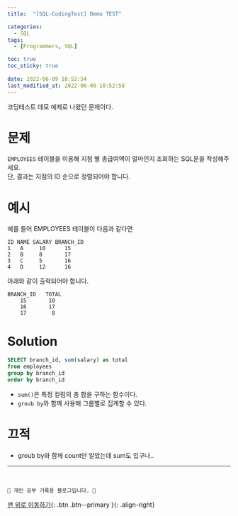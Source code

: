 ```yaml
---
title:  "[SQL-CodingTest] Demo TEST"

categories:
  - SQL
tags:
  - [Programmers, SQL]

toc: true
toc_sticky: true
 
date: 2022-06-09 10:52:54
last_modified_at: 2022-06-09 10:52:58
---
```


코딩테스트 데모 예제로 나왔던 문제이다.

# 문제
`EMPLOYEES` 테이블을 이용해 지점 별 총급여액이 얼마인지 조회하는 SQL문을 작성해주세요.<br>
단, 결과는 지점의 ID 순으로 정렬되어야 합니다.

# 예시
예를 들어 EMPLOYEES 테이블이 다음과 같다면
```
ID NAME SALARY BRANCH_ID
1   A     10      15
2   B     8       17
3   C     5       16
4   D     12      16
```
아래와 같이 출력되어야 합니다.
```
BRANCH_ID   TOTAL
    15       10
    16       17
    17        8
```
# Solution
```sql
SELECT branch_id, sum(salary) as total
from employees
group by branch_id
order by branch_id
```
- `sum()`은 특정 컬럼의 총 합을 구하는 함수이다.
- `groub by`와 함께 사용해 그룹별로 집계할 수 있다.

# 끄적
- groub by와 함께 count만 알았는데 sum도 있구나..


***
<br>

    💛 개인 공부 기록용 블로그입니다. 👻

[맨 위로 이동하기](#){: .btn .btn--primary }{: .align-right}